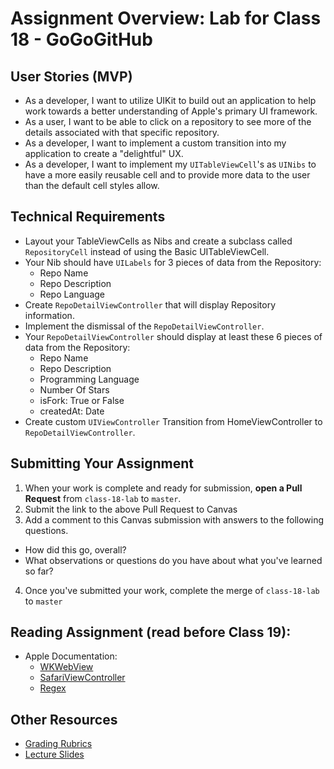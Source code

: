# Assignment Overview: Lab for Class 18 - GoGoGitHub  

## User Stories (MVP)  
 - As a developer, I want to utilize UIKit to build out an application to help work towards a better understanding of Apple's primary UI framework.  
 - As a user, I want to be able to click on a repository to see more of the details associated with that specific repository.  
 - As a developer, I want to implement a custom transition into my application to create a "delightful" UX.  
 - As a developer, I want to implement my `UITableViewCell`'s as `UINibs` to have a more easily reusable cell and to provide more data to the user than the default cell styles allow.  

## Technical Requirements  
* Layout your TableViewCells as Nibs and create a subclass called `RepositoryCell` instead of using the Basic UITableViewCell.  
* Your Nib should have `UILabels` for 3 pieces of data from the Repository:  
	* Repo Name  
	* Repo Description  
	* Repo Language  
* Create `RepoDetailViewController` that will display Repository information.  
* Implement the dismissal of the `RepoDetailViewController`.  
* Your `RepoDetailViewController` should display at least these 6 pieces of data from the Repository:  
    * Repo Name  
    * Repo Description  
    * Programming Language  
    * Number Of Stars  
    * isFork: True or False  
    * createdAt: Date  
* Create custom `UIViewController` Transition from HomeViewController to `RepoDetailViewController`.  

## Submitting Your Assignment  

1. When your work is complete and ready for submission, **open a Pull Request** from `class-18-lab` to `master`.  
2. Submit the link to the above Pull Request to Canvas  
3. Add a comment to this Canvas submission with answers to the following questions.  
  - How did this go, overall?  
  - What observations or questions do you have about what you've learned so far?  
4. Once you've submitted your work, complete the merge of `class-18-lab` to `master`  

## Reading Assignment (read **before** Class 19):
* Apple Documentation:
  * [WKWebView](https://developer.apple.com/reference/webkit/wkwebview)  
  * [SafariViewController](https://developer.apple.com/reference/safariservices/sfsafariviewcontroller)  
  * [Regex](https://developer.apple.com/reference/foundation/nsregularexpression)  

## Other Resources
* [Grading Rubrics](../../resources/)
* [Lecture Slides](https://www.icloud.com/keynote/000lReqBJ1v41Z9NFhFkN3I8g#Week4_Day3)
